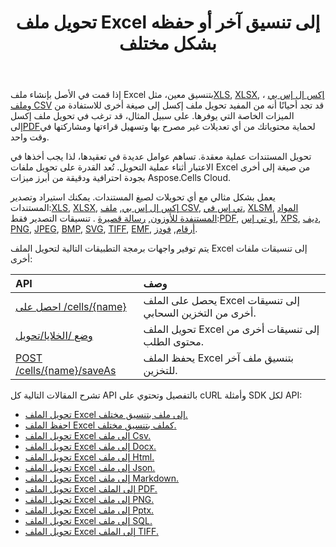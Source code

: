 ﻿---
title: تحويل ملف Excel إلى تنسيق آخر أو حفظه بشكل مختلف
second_title: Aspose.Cells Cloud Documen
linktitle: التحويل والتوفير أ
type: docs
url: /ar/conversion-and-save-as/
aliases: [/convert-excel/,/convert/]
keywords: File conversion, Format conversion, PDF export, Save file, Save Excel file
description: يدعم Cloud REST تحويل ملفات إكسل إلى أنواع مختلفة من صيغ الملفات. تدعم مجموعة أدوات تطوير البرامج (SDK) لغات تطوير مختلفة، بما في ذلك أندرويد، وغو، ونود جي إس، وروبي، وسويفت.
weight: 30
kwords: تحويل الملفات، تحويل التنسيقات، تصدير PDF، حفظ الملف، حفظ ملفات Excel، Office السحابية، REST API، جدول بيانات، PDF، CSV، Json، Markdown، تحويل Excel إلى أنواع مختلفة من التنسيقات
---
 إذا قمت في الأصل بإنشاء ملف Excel بتنسيق معين، مثل[XLS](https://docs.fileformat.com/spreadsheet/xls/), [XLSX](https://docs.fileformat.com/spreadsheet/xlsx/), [إكس إل إس بي](https://docs.fileformat.com/spreadsheet/xlsb/) ، و[ملف CSV](https://docs.fileformat.com/spreadsheet/csv/) قد تجد أحيانًا أنه من المفيد تحويل ملف إكسل إلى صيغة أخرى للاستفادة من الميزات الخاصة التي يوفرها. على سبيل المثال، قد ترغب في تحويل ملف إكسل إلى[PDF](https://docs.fileformat.com/pdf/)لحماية محتوياتك من أي تعديلات غير مصرح بها وتسهيل قراءتها ومشاركتها في وقت واحد.

تحويل المستندات عملية معقدة. تساهم عوامل عديدة في تعقيدها، لذا يجب أخذها في الاعتبار أثناء عملية التحويل. تُعد القدرة على تحويل ملفات Excel من صيغة إلى أخرى بجودة احترافية ودقيقة من أبرز ميزات Aspose.Cells Cloud.

 يعمل بشكل مثالي مع أي تحويلات لصيغ المستندات. يمكنك استيراد وتصدير المستندات:[XLS](https://docs.fileformat.com/spreadsheet/xls/), [XLSX](https://docs.fileformat.com/spreadsheet/xlsx/), [إكس إل إس بي](https://docs.fileformat.com/spreadsheet/xlsb/), [ملف CSV](https://docs.fileformat.com/spreadsheet/csv/), [تي إس في](https://docs.fileformat.com/spreadsheet/tsv/), [XLSM](https://docs.fileformat.com/spreadsheet/xlsm/), [المواد المستنفدة للأوزون](https://docs.fileformat.com/spreadsheet/ods/), [رسالة قصيرة](https://docs.fileformat.com/word-processing/txt/) . تنسيقات التصدير فقط:[PDF](https://docs.fileformat.com/pdf/), [أو تي إس](https://docs.fileformat.com/spreadsheet/ots/), [XPS](https://docs.fileformat.com/page-description-language/xps/), [ديف](https://docs.fileformat.com/spreadsheet/dif/), [PNG](https://docs.fileformat.com/Image/png/), [JPEG](https://docs.fileformat.com/image/jpeg/), [BMP](https://docs.fileformat.com/image/bmp/), [SVG](https://docs.fileformat.com/page-description-language/svg/), [TIFF](https://docs.fileformat.com/image/tiff/), [EMF](https://docs.fileformat.com/image/emf/), [أرقام](https://docs.fileformat.com/spreadsheet/numbers/), [فودز](https://docs.fileformat.com/spreadsheet/fods/).

يتم توفير واجهات برمجة التطبيقات التالية لتحويل الملف Excel إلى تنسيقات ملفات أخرى:

|API|وصف|
|:- |:- |
|[احصل على /cells/{name}](https://apireference.aspose.cloud/cells/#/Workbook/GetWorkBook)|يحصل على الملف Excel إلى تنسيقات أخرى من التخزين السحابي.|
|[وضع /الخلايا/تحويل](https://apireference.aspose.cloud/cells/#/Workbook/PutConvertWorkBook)|تحويل الملف Excel إلى تنسيقات أخرى من محتوى الطلب.|
|[POST /cells/{name}/saveAs](https://apireference.aspose.cloud/cells/#/SaveAs/PostDocumentSaveAs)|يحفظ الملف Excel بتنسيق ملف آخر للتخزين.|

تشرح المقالات التالية كل API بالتفصيل وتحتوي على cURL وأمثلة SDK لكل API:

- [تحويل الملف Excel إلى ملف بتنسيق مختلف.](/cells/ar/convert-an-excel-file-to-different-formats)
- [احفظ الملف Excel كملف بتنسيق مختلف.](/cells/ar/save-an-excel-file-as-other-formats-files)
- [تحويل الملف Excel إلى ملف Csv.](/cells/ar/convert-excel-file-to-csv-file)
- [تحويل الملف Excel إلى ملف Docx.](/cells/ar/convert-excel-file-to-docx-file)
- [تحويل الملف Excel إلى ملف Html.](/cells/ar/convert-excel-file-to-html-file)
- [تحويل الملف Excel إلى ملف Json.](/cells/ar/convert-excel-file-to-json-file)
- [تحويل الملف Excel إلى ملف Markdown.](/cells/ar/convert-excel-file-to-markdown-file)
- [تحويل الملف Excel إلى الملف PDF.](/cells/ar/convert-excel-file-to-pdf-file)
- [تحويل الملف Excel إلى ملف PNG.](/cells/ar/convert-excel-file-to-png-file)
- [تحويل الملف Excel إلى ملف Pptx.](/cells/ar/convert-excel-file-to-pptx-file)
- [تحويل الملف Excel إلى ملف SQL.](/cells/ar/convert-excel-file-to-sql-file)
- [تحويل الملف Excel إلى الملف TIFF.](/cells/ar/convert-excel-file-to-tiff-file)
